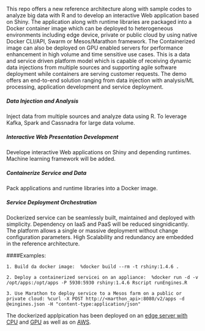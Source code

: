 This repo offers a new reference architecture along with sample codes to analyze big data with R and to develop an interactive Web application based on Shiny. The application along  with runtime libraries are packaged into a Docker container image which can be deployed to heterogeneous environments including edge device, private or public cloud by using native Docker CLI/API, Swarm or Mesos/Marathon framework. The Containerized image can also be deployed on GPU enabled servers for performance enhancement in high volume and time sensitive use cases. This is a data and service driven platform model which is capable of receiving dynamic data injections from multiple sources and supporting agile software deployment while containers are serving customer requests. The demo offers an end-to-end solution ranging from data injection with analysis/ML processing, application development and service deployment.  

##### Data Injection and Analysis
Inject data from multiple sources and analyze data using R. To leverage Kafka, Spark and Cassnadra for large data volume. 

##### Interactive Web Presentation Development
Develope interactive Web applications on Shiny and depending runtimes. Machine learning framework will be added.
 
##### Containerize Service and Data 
Pack applications and runtime libraries into a Docker image.   

##### Service Deployment Orchestration
Dockerized service can be seamlessly built, maintained and deployed with simplicity. Dependency on IaaS and PaaS will be reduced singnidicantly. The platform allows a single or massive deployment without change configuration parameters. High Scalability and redundancy are embedded in the reference architecture.

####Examples:

    1. Build da docker image:  %docker build --rm -t rshiny:1.4.6 .

    2. Deploy a containerized servicei on an appliance:  %docker run -d -v /opt/apps:/opt/apps -P 5930:5930 rshiny:1.4.6 Rscript runEngines.R

    3. Use Marathon to deploy service to a Mesos farm on a public or private cloud: %curl -X POST http://<marthon_api>:8080/v2/apps -d @eingines.json -H "content-type:application/json"

The dockerized applpication has been deployed on an [edge server with CPU](http://3.39.90.51:8080/) and [GPU]()  as well as on [AWS](http://10.202.89.121).
